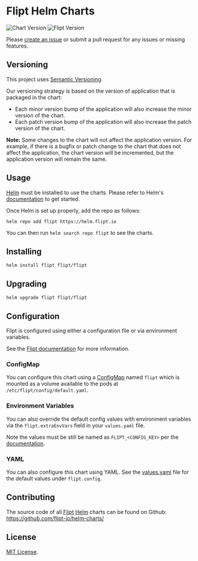 # Flipt Helm Charts

<!-- Keep full URL links to repo files because this README syncs from main to gh-pages.  -->

![Chart Version](https://img.shields.io/github/v/release/flipt-io/helm-charts?label=chart%20version)
![Flipt Version](https://img.shields.io/github/v/release/flipt-io/flipt?color=green&label=flipt%20version)

Please [create an issue](https://github.com/flipt-io/helm-charts/issues/new) or submit a pull request for any issues or missing features.

## Versioning

This project uses [Semantic Versioning](https://semver.org/).

Our versioning strategy is based on the version of application that is packaged in the chart:

- Each minor version bump of the application will also increase the minor version of the chart.
- Each patch version bump of the application will also increase the patch version of the chart.

**Note:** Some changes to the chart will not affect the application version. For example, if there is a bugfix or patch change to the chart that does not affect the application, the chart version will be incremented, but the application version will remain the same.

## Usage

[Helm](https://helm.sh) must be installed to use the charts.
Please refer to Helm's [documentation](https://helm.sh/docs/) to get started.

Once Helm is set up properly, add the repo as follows:

```console
helm repo add flipt https://helm.flipt.io
```

You can then run `helm search repo flipt` to see the charts.

## Installing

```console
helm install flipt flipt/flipt
```

## Upgrading

```console
helm upgrade flipt flipt/flipt
```

## Configuration

Flipt is configured using either a configuration file or via environment variables.

See the [Flipt documentation](https://flipt.io/docs/configuration) for more information.

### ConfigMap

You can configure this chart using a [ConfigMap](https://kubernetes.io/docs/concepts/configuration/configmap/) named `flipt` which is mounted as a volume available to the pods at `/etc/flipt/config/default.yaml`.

### Environment Variables

You can also override the default config values with environment variables via the `flipt.extraEnvVars` field in your `values.yaml` file.

Note the values must be still be named as `FLIPT_<CONFIG_KEY>` per the [documentation](https://flipt.io/docs/configuration#environment-variables).

### YAML

You can also configure this chart using YAML. See the [values.yaml](charts/flipt/values.yaml) file for the default values under `flipt.config`.

## Contributing

The source code of all [Flipt](https://flipt.io/) [Helm](https://helm.sh) charts can be found on Github: <https://github.com/flipt-io/helm-charts/>

## License

[MIT License](https://github.com/flipt-io/helm-charts/blob/main/LICENSE).
